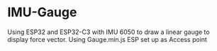 # IMU-Gauge
Using ESP32 and ESP32-C3 with IMU 6050 to draw a linear gauge to display force vector. Using Gauge.min.js
ESP set up as Access point
